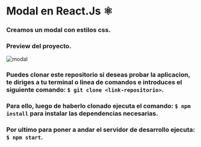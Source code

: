 # Modal en React.Js ⚛
### Creamos un modal con estilos css.
### Preview del proyecto.
![modal](https://dev-to-uploads.s3.amazonaws.com/uploads/articles/h51uf6d0j1wqspcqxmd6.png)

### Puedes clonar este repositorio si deseas probar la aplicacion, te diriges a tu terminal o linea de comandos e introduces el siguiente comando: `$ git clone <link-repositorio>`.

### Para ello, luego de haberlo clonado ejecuta el comando: `$ npm install` para instalar las dependencias necesarias.

### Por ultimo para poner a andar el servidor de desarrollo ejecuta: `$ npm start`.